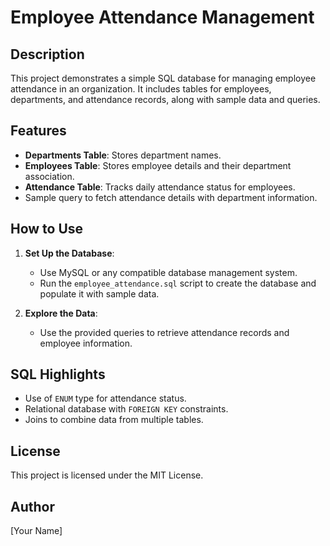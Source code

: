 # Employee Attendance Management

## Description
This project demonstrates a simple SQL database for managing employee attendance in an organization. It includes tables for employees, departments, and attendance records, along with sample data and queries.

## Features
- **Departments Table**: Stores department names.
- **Employees Table**: Stores employee details and their department association.
- **Attendance Table**: Tracks daily attendance status for employees.
- Sample query to fetch attendance details with department information.

## How to Use
1. **Set Up the Database**:
   - Use MySQL or any compatible database management system.
   - Run the `employee_attendance.sql` script to create the database and populate it with sample data.

2. **Explore the Data**:
   - Use the provided queries to retrieve attendance records and employee information.

## SQL Highlights
- Use of `ENUM` type for attendance status.
- Relational database with `FOREIGN KEY` constraints.
- Joins to combine data from multiple tables.

## License
This project is licensed under the MIT License.

## Author
[Your Name]
